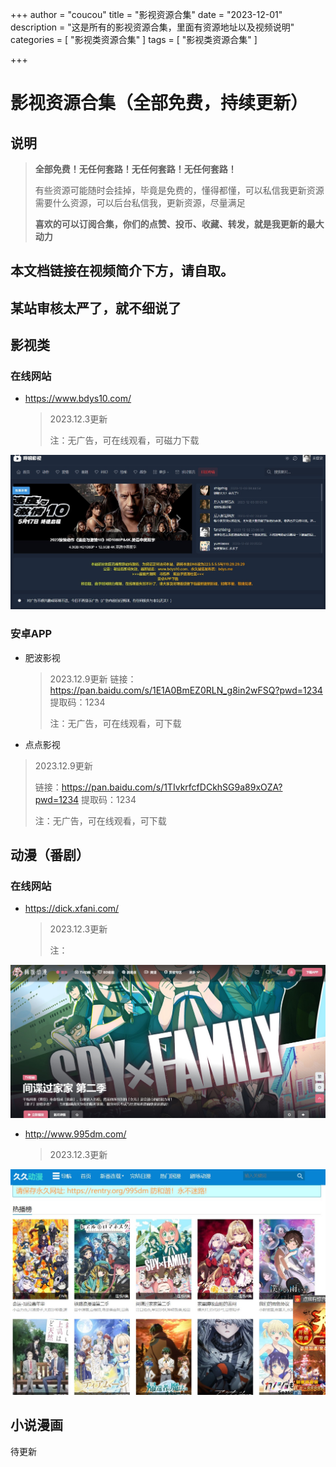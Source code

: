 +++
author = "coucou"
title = "影视资源合集"
date = "2023-12-01"
description = "这是所有的影视资源合集，里面有资源地址以及视频说明"
categories = [
    "影视类资源合集"
]
tags = [
    "影视类资源合集"
]

+++

# 影视资源合集（全部免费，持续更新）

## 说明

>**全部免费！无任何套路！无任何套路！无任何套路！**
>
>有些资源可能随时会挂掉，毕竟是免费的，懂得都懂，可以私信我更新资源
>需要什么资源，可以后台私信我，更新资源，尽量满足
>
>**喜欢的可以订阅合集，你们的点赞、投币、收藏、转发，就是我更新的最大动力**

## 本文档链接在视频简介下方，请自取。

## 某站审核太严了，就不细说了

## 影视类

### 在线网站
* https://www.bdys10.com/

  >2023.12.3更新
  >
  >注：无广告，可在线观看，可磁力下载

![](movie.jpg)

### 安卓APP
* 肥波影视
  >2023.12.9更新
  >链接：https://pan.baidu.com/s/1E1A0BmEZ0RLN_g8in2wFSQ?pwd=1234 
  >提取码：1234
  >
  >注：无广告，可在线观看，可下载
  
* 点点影视

>2023.12.9更新
>
>链接：https://pan.baidu.com/s/1TIvkrfcfDCkhSG9a89xOZA?pwd=1234 
>提取码：1234
>
>注：无广告，可在线观看，可下载

##  动漫（番剧）
### 在线网站
* https://dick.xfani.com/

  >2023.12.3更新
  >
  >注：

![](fanju.jpg)

* http://www.995dm.com/

  >2023.12.3更新

![](fanju2.jpg)

## 小说漫画

待更新



